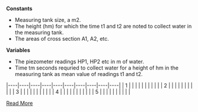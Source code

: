 **Constants**
- Measuring tank size, a m2. 
- The height (hm) for which the time t1 and t2 are noted to collect water in the measuring tank.
- The areas of cross section A1, A2, etc.

**Variables** 

- The piezometer readings HP1, HP2 etc in m of water. 
- Time tm seconds requried to collect water for a height of hm in the measuring tank as mean value of readings t1 and t2.

|----|----|----|----|----|----|----|----|----|----|
| 1  |    |    |    |    |    |    |    |    |    |
| 2  |    |    |    |    |    |    |    |    |    |
| 3  |    |    |    |    |    |    |    |    |    |
| 4  |    |    |    |    |    |    |    |    |    |
| 5  |    |    |    |    |    |    |    |    |    |

[Read More](docs/1.Bernoullis_experiment.pdf)
